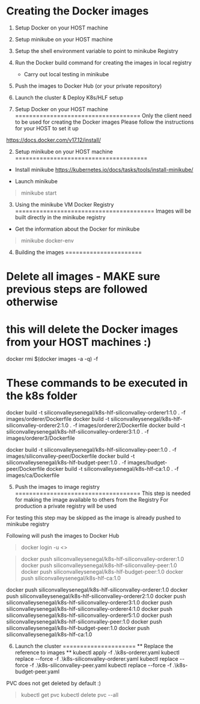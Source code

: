Creating the Docker images
=====================================
1. Setup Docker on your HOST machine
2. Setup minikube on your HOST machine 
3. Setup the shell environment variable to point to minikube Registry
4. Run the Docker build command for creating the images in local registry
   * Carry out local testing in minikube
5. Push the images to Docker Hub (or your private repository)
6. Launch the cluster & Deploy K8s/HLF setup

1. Setup Docker on your HOST machine
====================================
Only the client need to be used for creating the Docker images
Please follow the instructions for your HOST to set it up

https://docs.docker.com/v17.12/install/

2. Setup minikube on your HOST machine
======================================
- Install minikube
https://kubernetes.io/docs/tasks/tools/install-minikube/

- Launch minikube
> minikube start

3. Using the minikube VM Docker Registry
========================================
Images will be built directly in the minikube registry
- Get the information about the Docker for minikube
> minikube docker-env


4. Building the images
======================
# Delete all images - MAKE sure previous steps are followed otherwise
# this will delete the Docker images from your HOST machines :)
docker rmi $(docker images -a -q) -f

# These commands to be executed in the k8s folder
docker build -t siliconvalleysenegal/k8s-hlf-siliconvalley-orderer1:1.0 . -f images/orderer/Dockerfile
docker build -t siliconvalleysenegal/k8s-hlf-siliconvalley-orderer2:1.0 . -f images/orderer2/Dockerfile
docker build -t siliconvalleysenegal/k8s-hlf-siliconvalley-orderer3:1.0 . -f images/orderer3/Dockerfile


docker build -t siliconvalleysenegal/k8s-hlf-siliconvalley-peer:1.0 . -f images/siliconvalley-peer/Dockerfile
docker build -t siliconvalleysenegal/k8s-hlf-budget-peer:1.0 . -f images/budget-peer/Dockerfile
docker build -t siliconvalleysenegal/k8s-hlf-ca:1.0 . -f images/ca/Dockerfile

5. Push the images to image registry
====================================
This step is needed for making the image available to others from the Registry
For production a private registry will be used

For testing this step may be skipped as the image is already pushed to 
minikube registry

Following will push the images to Docker Hub
> docker login -u <<Docker Hub User ID>>

> docker push siliconvalleysenegal/k8s-hlf-siliconvalley-orderer:1.0
> docker push siliconvalleysenegal/k8s-hlf-siliconvalley-peer:1.0
> docker push siliconvalleysenegal/k8s-hlf-budget-peer:1.0
> docker push siliconvalleysenegal/k8s-hlf-ca:1.0

docker push siliconvalleysenegal/k8s-hlf-siliconvalley-orderer:1.0
docker push siliconvalleysenegal/k8s-hlf-siliconvalley-orderer2:1.0
docker push siliconvalleysenegal/k8s-hlf-siliconvalley-orderer3:1.0
docker push siliconvalleysenegal/k8s-hlf-siliconvalley-orderer4:1.0
docker push siliconvalleysenegal/k8s-hlf-siliconvalley-orderer5:1.0
docker push siliconvalleysenegal/k8s-hlf-siliconvalley-peer:1.0
docker push siliconvalleysenegal/k8s-hlf-budget-peer:1.0
docker push siliconvalleysenegal/k8s-hlf-ca:1.0


6. Launch the cluster
=====================
** Replace the reference to images **
kubectl apply -f .\k8s-orderer.yaml
kubectl replace --force -f .\k8s-siliconvalley-orderer.yaml
kubectl replace --force -f .\k8s-siliconvalley-peer.yaml
kubectl replace --force -f .\k8s-budget-peer.yaml

PVC does not get deleted by default :)
> kubectl get pvc
> kubectl delete pvc --all
